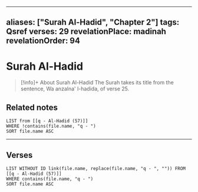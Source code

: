 
---
aliases: ["Surah Al-Hadid", "Chapter 2"]
tags: Qsref
verses: 29
revelationPlace: madinah
revelationOrder: 94
---

# Surah Al-Hadid

> [!info]+ About Surah Al-Hadid
> The Surah takes its title from the sentence, Wa anzalna' l-hadida, of verse 25.

## Related notes
```dataview
LIST from [[q - Al-Hadid (57)]]
WHERE !contains(file.name, "q - ")
SORT file.name ASC
```

---

## Verses
```dataview
LIST WITHOUT ID link(file.name, replace(file.name, "q - ", "")) FROM [[q - Al-Hadid (57)]]
WHERE contains(file.name, "q - ")
SORT file.name ASC
```

